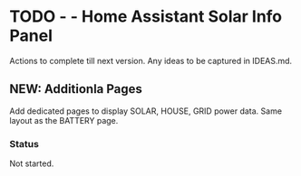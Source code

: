 # TODO - - Home Assistant Solar Info Panel
Actions to complete till next version.
Any ideas to be captured in IDEAS.md.

## NEW: Additionla Pages
Add dedicated pages to display SOLAR, HOUSE, GRID power data. 
Same layout as the BATTERY page.
### Status
Not started.


